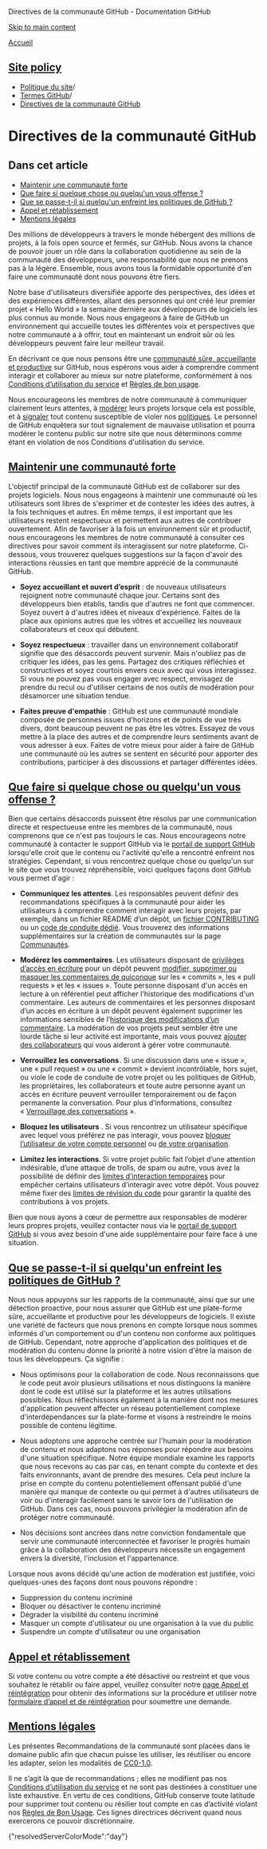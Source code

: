 Directives de la communauté GitHub - Documentation GitHub

[Skip to main content](#main-content)

[Accueil](/fr)

[Site policy](/fr/site-policy)
----------

* [Politique du site](/fr/site-policy)/
* [Termes GitHub](/fr/site-policy/github-terms)/
* [Directives de la communauté GitHub](/fr/site-policy/github-terms/github-community-guidelines)

Directives de la communauté GitHub
==========

Dans cet article
----------

* [Maintenir une communauté forte](#maintaining-a-strong-community)
* [Que faire si quelque chose ou quelqu'un vous offense ?](#que-faire-si-quelque-chose-ou-quelquun-vous-offense)
* [Que se passe-t-il si quelqu'un enfreint les politiques de GitHub ?](#que-se-passe-t-il-si-quelquun-enfreint-les-politiques-de-github)
* [Appel et rétablissement](#appeal-and-reinstatement)
* [Mentions légales](#legal-notices)

Des millions de développeurs à travers le monde hébergent des millions de projets, à la fois open source et fermés, sur GitHub. Nous avons la chance de pouvoir jouer un rôle dans la collaboration quotidienne au sein de la communauté des développeurs, une responsabilité que nous ne prenons pas à la légère. Ensemble, nous avons tous la formidable opportunité d'en faire une communauté dont nous pouvons être fiers.

Notre base d'utilisateurs diversifiée apporte des perspectives, des idées et des expériences différentes, allant des personnes qui ont créé leur premier projet « Hello World » la semaine dernière aux développeurs de logiciels les plus connus au monde. Nous nous engageons à faire de GitHub un environnement qui accueille toutes les différentes voix et perspectives que notre communauté a à offrir, tout en maintenant un endroit sûr où les développeurs peuvent faire leur meilleur travail.

En décrivant ce que nous pensons être une [communauté sûre, accueillante et productive](https://opensource.guide/building-community/) sur GitHub, nous espérons vous aider à comprendre comment interagir et collaborer au mieux sur notre plateforme, conformément à nos [Conditions d’utilisation du service](/fr/site-policy/github-terms/github-terms-of-service) et [Règles de bon usage](/fr/site-policy/acceptable-use-policies/github-acceptable-use-policies).

Nous encourageons les membres de notre communauté à communiquer clairement leurs attentes, à [modérer](#what-if-something-or-someone-offends-you) leurs projets lorsque cela est possible, et à [signaler](https://github.com/contact/report-abuse) tout contenu susceptible de violer nos [politiques](/fr/site-policy/github-terms/github-terms-of-service). Le personnel de GitHub enquêtera sur tout signalement de mauvaise utilisation et pourra modérer le contenu public sur notre site que nous déterminons comme étant en violation de nos Conditions d'utilisation du service.

[Maintenir une communauté forte](#maintaining-a-strong-community)
----------

L'objectif principal de la communauté GitHub est de collaborer sur des projets logiciels. Nous nous engageons à maintenir une communauté où les utilisateurs sont libres de s'exprimer et de contester les idées des autres, à la fois techniques et autres. En même temps, il est important que les utilisateurs restent respectueux et permettent aux autres de contribuer ouvertement. Afin de favoriser à la fois un environnement sûr et productif, nous encourageons les membres de notre communauté à consulter ces directives pour savoir comment ils interagissent sur notre plateforme. Ci-dessous, vous trouverez quelques suggestions sur la façon d'avoir des interactions réussies en tant que membre apprécié de la communauté GitHub.

* **Soyez accueillant et ouvert d’esprit** : de nouveaux utilisateurs rejoignent notre communauté chaque jour. Certains sont des développeurs bien établis, tandis que d'autres ne font que commencer. Soyez ouvert à d'autres idées et niveaux d'expérience. Faites de la place aux opinions autres que les vôtres et accueillez les nouveaux collaborateurs et ceux qui débutent.

* **Soyez respectueux** : travailler dans un environnement collaboratif signifie que des désaccords peuvent survenir. Mais n'oubliez pas de critiquer les idées, pas les gens. Partagez des critiques réfléchies et constructives et soyez courtois envers ceux avec qui vous interagissez. Si vous ne pouvez pas vous engager avec respect, envisagez de prendre du recul ou d'utiliser certains de nos outils de modération pour désamorcer une situation tendue.

* **Faites preuve d'empathie** : GitHub est une communauté mondiale composée de personnes issues d'horizons et de points de vue très divers, dont beaucoup peuvent ne pas être les vôtres. Essayez de vous mettre à la place des autres et de comprendre leurs sentiments avant de vous adresser à eux. Faites de votre mieux pour aider à faire de GitHub une communauté où les autres se sentent en sécurité pour apporter des contributions, participer à des discussions et partager différentes idées.

[Que faire si quelque chose ou quelqu'un vous offense ?](#que-faire-si-quelque-chose-ou-quelquun-vous-offense)
----------

Bien que certains désaccords puissent être résolus par une communication directe et respectueuse entre les membres de la communauté, nous comprenons que ce n'est pas toujours le cas. Nous encourageons notre communauté à contacter le support GitHub via le [portail de support GitHub](https://support.github.com/) lorsqu'elle croit que le contenu ou l'activité qu'elle a rencontré enfreint nos stratégies. Cependant, si vous rencontrez quelque chose ou quelqu'un sur le site que vous trouvez répréhensible, voici quelques façons dont GitHub vous permet d'agir :

* **Communiquez les attentes**. Les responsables peuvent définir des recommandations spécifiques à la communauté pour aider les utilisateurs à comprendre comment interagir avec leurs projets, par exemple, dans un fichier README d’un dépôt, un [fichier CONTRIBUTING](/fr/communities/setting-up-your-project-for-healthy-contributions/setting-guidelines-for-repository-contributors) ou un [code de conduite dédié](/fr/communities/setting-up-your-project-for-healthy-contributions/adding-a-code-of-conduct-to-your-project). Vous trouverez des informations supplémentaires sur la création de communautés sur la page [Communautés](/fr/communities).

* **Modérez les commentaires**. Les utilisateurs disposant de [privilèges d’accès en écriture](/fr/organizations/managing-user-access-to-your-organizations-repositories/repository-roles-for-an-organization) pour un dépôt peuvent [modifier, supprimer ou masquer les commentaires de quiconque](/fr/communities/moderating-comments-and-conversations/managing-disruptive-comments) sur les « commits », les « pull requests » et les « issues ». Toute personne disposant d'un accès en lecture à un référentiel peut afficher l'historique des modifications d'un commentaire. Les auteurs de commentaires et les personnes disposant d’un accès en écriture à un dépôt peuvent également supprimer les informations sensibles de l’[historique des modifications d’un commentaire](/fr/communities/moderating-comments-and-conversations/tracking-changes-in-a-comment). La modération de vos projets peut sembler être une lourde tâche si leur activité est importante, mais vous pouvez [ajouter des collaborateurs](/fr/account-and-profile/setting-up-and-managing-your-personal-account-on-github/managing-personal-account-settings/permission-levels-for-a-personal-account-repository#collaborator-access-for-a-repository-owned-by-a-personal-account) qui vous aideront à gérer votre communauté.

* **Verrouillez les conversations** . Si une discussion dans une « issue », une « pull request » ou une « commit » devient incontrôlable, hors sujet, ou viole le code de conduite de votre projet ou les politiques de GitHub, les propriétaires, les collaborateurs et toute autre personne ayant un accès en écriture peuvent verrouiller temporairement ou de façon permanente la conversation. Pour plus d’informations, consultez « [Verrouillage des conversations](/fr/communities/moderating-comments-and-conversations/locking-conversations) ».

* **Bloquez les utilisateurs** . Si vous rencontrez un utilisateur spécifique avec lequel vous préférez ne pas interagir, vous pouvez [bloquer l’utilisateur de votre compte personnel](/fr/communities/maintaining-your-safety-on-github/blocking-a-user-from-your-personal-account) ou [de votre organisation](/fr/communities/maintaining-your-safety-on-github/blocking-a-user-from-your-organization).

* **Limitez les interactions**. Si votre projet public fait l’objet d’une attention indésirable, d’une attaque de trolls, de spam ou autre, vous avez la possibilité de définir des [limites d’interaction temporaires](/fr/communities/moderating-comments-and-conversations/limiting-interactions-in-your-repository) pour empêcher certains utilisateurs d’interagir avec votre dépôt. Vous pouvez même fixer des [limites de révision du code](https://github.blog/2021-11-01-github-keeps-getting-better-for-open-source-maintainers/#preventing-drive-by-pull-request-approvals-and-requested-changes) pour garantir la qualité des contributions à vos projets.

Bien que nous ayons à cœur de permettre aux responsables de modérer leurs propres projets, veuillez contacter nous via le [portail de support GitHub](https://support.github.com) si vous avez besoin d'une aide supplémentaire pour faire face à une situation.

[Que se passe-t-il si quelqu'un enfreint les politiques de GitHub ?](#que-se-passe-t-il-si-quelquun-enfreint-les-politiques-de-github)
----------

Nous nous appuyons sur les rapports de la communauté, ainsi que sur une détection proactive, pour nous assurer que GitHub est une plate-forme sûre, accueillante et productive pour les développeurs de logiciels. Il existe une variété de facteurs que nous prenons en compte lorsque nous sommes informés d'un comportement ou d'un contenu non conforme aux politiques de GitHub. Cependant, notre approche d'application des politiques et de modération du contenu donne la priorité à notre vision d'être la maison de tous les développeurs. Ça signifie :

* Nous optimisons pour la collaboration de code. Nous reconnaissons que le code peut avoir plusieurs utilisations et nous distinguons la manière dont le code est utilisé sur la plateforme et les autres utilisations possibles. Nous réfléchissons également à la manière dont nos mesures d'application peuvent affecter un réseau potentiellement complexe d'interdépendances sur la plate-forme et visons à restreindre le moins possible de contenu légitime.

* Nous adoptons une approche centrée sur l'humain pour la modération de contenu et nous adaptons nos réponses pour répondre aux besoins d'une situation spécifique. Notre équipe mondiale examine les rapports que nous recevons au cas par cas, en tenant compte du contexte et des faits environnants, avant de prendre des mesures. Cela peut inclure la prise en compte du contenu potentiellement offensant publié d'une manière qui manque de contexte ou qui permet à d'autres utilisateurs de voir ou d'interagir facilement sans le savoir lors de l'utilisation de GitHub. Dans ces cas, nous pouvons privilégier la modération afin de protéger notre communauté.

* Nos décisions sont ancrées dans notre conviction fondamentale que servir une communauté interconnectée et favoriser le progrès humain grâce à la collaboration des développeurs nécessite un engagement envers la diversité, l'inclusion et l'appartenance.

Lorsque nous avons décidé qu'une action de modération est justifiée, voici quelques-unes des façons dont nous pouvons répondre :

* Suppression du contenu incriminé
* Bloquer ou désactiver le contenu incriminé
* Dégrader la visibilité du contenu incriminé
* Masquer un compte d'utilisateur ou une organisation à la vue du public
* Suspendre un compte d'utilisateur ou une organisation

[Appel et rétablissement](#appeal-and-reinstatement)
----------

Si votre contenu ou votre compte a été désactivé ou restreint et que vous souhaitez le rétablir ou faire appel, veuillez consulter notre [page Appel et réintégration](/fr/site-policy/acceptable-use-policies/github-appeal-and-reinstatement) pour obtenir des informations sur la procédure et utiliser notre [formulaire d’appel et de réintégration](https://support.github.com/contact/reinstatement) pour soumettre une demande.

[Mentions légales](#legal-notices)
----------

Les présentes Recommandations de la communauté sont placées dans le domaine public afin que chacun puisse les utiliser, les réutiliser ou encore les adapter, selon les modalités de [CC0-1.0](https://creativecommons.org/publicdomain/zero/1.0/).

Il ne s’agit là que de recommandations ; elles ne modifient pas nos [Conditions d’utilisation du service](/fr/site-policy/github-terms/github-terms-of-service) et ne sont pas destinées à constituer une liste exhaustive. En vertu de ces conditions, GitHub conserve toute latitude pour supprimer tout contenu ou résilier tout compte en cas d’activité violant nos [Règles de Bon Usage](/fr/site-policy/acceptable-use-policies/github-acceptable-use-policies). Ces lignes directrices décrivent quand nous exercerons ce pouvoir discrétionnaire.

{"resolvedServerColorMode":"day"}
